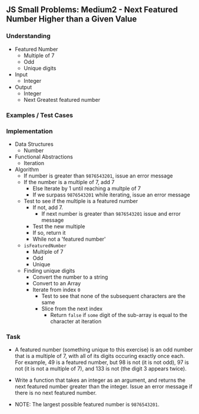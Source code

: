 ## JS Small Problems: Medium2 - Next Featured Number Higher than a Given Value

### Understanding
- Featured Number
  + Multiple of 7
  + Odd
  + Unique digits
- Input
  + Integer
- Output
  + Integer
  + Next Greatest featured number

### Examples / Test Cases

### Implementation
- Data Structures
  + Number
- Functional Abstractions
  + Iteration
- Algorithm
  + If number is greater than `9876543201`, issue an error message
  + If the number is a multiple of 7, add 7
    * Else Iterate by 1 until reaching a multple of 7
    * If we surpass `9876543201` while iterating, issue an error message
  + Test to see if the multiple is a featured number
    * If not, add 7.
      - If next number is greater than `9876543201` issue and error message
    * Test the new multiple
    * If so, return it
    * While not a 'featured number'
  + `isFeaturedNumber`
    * Multiple of 7
    * Odd
    * Unique
  + Finding unique digits
    * Convert the number to a string
    * Convert to an Array
    * Iterate from index `0`
      - Test to see that none of the subsequent characters are the same
      - Slice from the next index
        + Return `false` if `some` digit of the sub-array is equal to the character at iteration

### Task
- A featured number (something unique to this exercise) is an odd number that is a multiple of 7, with all of its digits occuring exactly once each. For example, 49 is a featured number, but 98 is not (it is not odd), 97 is not (it is not a multiple of 7), and 133 is not (the digit 3 appears twice).

- Write a function that takes an integer as an argument, and returns the next featured number greater than the integer. Issue an error message if there is no next featured number.

- NOTE: The largest possible featured number is `9876543201`.